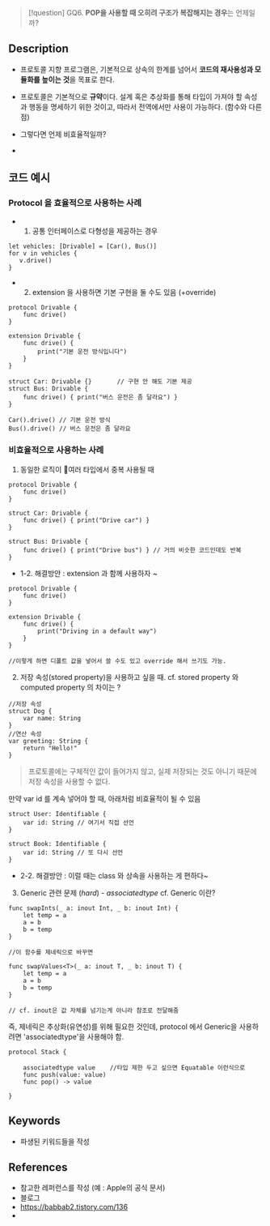 >[!question]
>GQ6. **POP을 사용할 때 오히려 구조가 복잡해지는 경우**는 언제일까?

## Description
- 프로토콜 지향 프로그램은, 기본적으로 상속의 한계를 넘어서 **코드의 재사용성과 모듈화를 높이는 것**을 목표로 한다. 
- 프로토콜은 기본적으로 **규약**이다. 설계 혹은 추상화를 통해 타입이 가져야 할 속성과 행동을 명세하기 위한 것이고, 따라서 전역에서만 사용이 가능하다. (함수와 다른 점)

- 그렇다면 언제 비효율적일까? 
- 


## 코드 예시
### Protocol 을 효율적으로 사용하는 사례 
- 1. 공통 인터페이스로 다형성을 제공하는 경우
 ```
 let vehicles: [Drivable] = [Car(), Bus()]
for v in vehicles {
    v.drive()
}
```
- 2. extension 을 사용하면 기본 구현을 둘 수도 있음 (+override)
```
protocol Drivable {
    func drive()
}

extension Drivable {
    func drive() {
        print("기본 운전 방식입니다")
    }
}

struct Car: Drivable {}       // 구현 안 해도 기본 제공
struct Bus: Drivable {
    func drive() { print("버스 운전은 좀 달라요") }
}

Car().drive() // 기본 운전 방식
Bus().drive() // 버스 운전은 좀 달라요

```
### 비효율적으로 사용하는 사례
1. 동일한 로직이 여러 타입에서 중복 사용될 때 
~~~
protocol Drivable {
    func drive()
}

struct Car: Drivable {
    func drive() { print("Drive car") }
}

struct Bus: Drivable {
    func drive() { print("Drive bus") } // 거의 비슷한 코드인데도 반복
}

~~~
* 1-2. 해결방안 : extension 과 함께 사용하자 ~ 
~~~
protocol Drivable {
    func drive()
}

extension Drivable {
    func drive() {
        print("Driving in a default way")
    }
}

//이렇게 하면 디폴트 값을 넣어서 쓸 수도 있고 override 해서 쓰기도 가능. 
~~~
2. 저장 속성(stored property)을 사용하고 싶을 때. 
		cf. stored property 와 computed property 의 차이는 ? 
```
//저장 속성
struct Dog {
    var name: String
}
//연산 속성
var greeting: String {
    return "Hello!"
}
```
> 프로토콜에는 구체적인 값이 들어가지 않고, 실제 저장되는 것도 아니기 때문에 저장 속성을 사용할 수 없다. 

만약 var id 를 계속 넣어야 할 때, 아래처럼 비효율적이 될 수 있음 
~~~
struct User: Identifiable {
    var id: String // 여기서 직접 선언
}

struct Book: Identifiable {
    var id: String // 또 다시 선언
}

~~~
* 2-2. 해결방안 : 이럴 때는 class 와 상속을 사용하는 게 편하다~ 

3. Generic 관련 문제 (*hard*) - *associatedtype*
		cf. Generic 이란? 
~~~
func swapInts(_ a: inout Int, _ b: inout Int) {
    let temp = a
    a = b
    b = temp
}

//이 함수를 제네릭으로 바꾸면 

func swapValues<T>(_ a: inout T, _ b: inout T) {
    let temp = a
    a = b
    b = temp
}

// cf. inout은 값 자체를 넘기는게 아니라 참조로 전달해줌
~~~

즉, 제네릭은 추상화(유연성)를 위해 필요한 것인데, protocol 에서 Generic을 사용하려면 'associatedtype'을 사용해야 함. 
~~~
protocol Stack {

	associatedtype value    //타입 제한 두고 싶으면 Equatable 이런식으로 
    func push(value: value)
    func pop() -> value

}

~~~
## Keywords
+ 파생된 키워드들을 작성

## References
- 참고한 레퍼런스를 작성 (예 : Apple의 공식 문서)
- 블로그 
- https://babbab2.tistory.com/136
- 